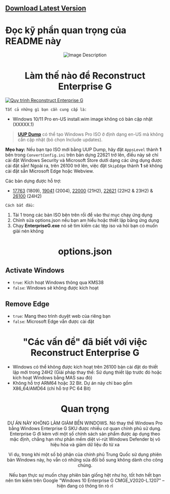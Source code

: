 ## [Download Latest Version](https://github.com/hocdev2024/EnterpriseG/archive/refs/heads/main.zip)
# Đọc kỹ phần quan trọng của README này
</div>

<div align="center">
  <img src="https://github.com/xLSX285/EnterpriseG/assets/129116755/0eaff5b7-caa8-48e4-898f-cc38254712d6" alt="Image Description">
</div>

<div align="center">
  
# Làm thế nào để Reconstruct Enterprise G
</div>

[![Quy trình Reconstruct Enterprise G](https://img.youtube.com/vi/)](https://www.youtube.com/watch?v=n-bu1me3Vc4 "EnterpriseG Reconstruction Process")

`Tất cả những gì bạn cần cung cấp là:`
- Windows 10/11 Pro en-US install.wim image không có bản cập nhật (XXXXX.1)

> [**UUP Dump**](https://uupdump.net/) có thể tạo Windows Pro ISO ở định dạng en-US mà không cần cập nhật (bỏ chọn Include updates).
> 
**Mẹo hay:** Nếu bạn tạo ISO mới bằng UUP Dump, hãy đặt `AppsLevel` thành **1** bên trong `ConvertConfig.ini` trên bản dựng 22621 trở lên, điều này sẽ chỉ cài đặt Windows Security và Microsoft Store dưới dạng các ứng dụng được cài đặt sẵn! Ngoài ra, trên 26100 trở lên, việc đặt `SkipEdge` thành **1** sẽ không cài đặt sẵn Microsoft Edge hoặc Webview.
> 
Các bản dựng được hỗ trợ: 
- [17763](https://uupdump.net/download.php?id=6ce50996-86a2-48fd-9080-4169135a1f51&pack=en-us&edition=professional) (1809), [19041](https://uupdump.net/download.php?id=a80f7cab-84ed-43f4-bc6b-3e1c3a110028&pack=en-us&edition=professional) (2004), [22000](https://uupdump.net/download.php?id=6cc7ea68-b7fb-4de1-bf9b-1f43c6218f6f&pack=en-us&edition=professional) (21H2), [22621](https://uupdump.net/download.php?id=356c1621-04e7-4e66-8928-03a687c3db73&pack=en-us&edition=professional) (22H2 & 23H2) & [26100](https://uupdump.net/download.php?id=3d68645c-e4c6-4d51-8858-6421e46cb0bb&pack=en-us&edition=professional) (24H2)


`Cách bắt đầu:`
1. Tải 1 trong các bản ISO bên trên rồi để vào thư mục chạy ứng dụng
2. Chỉnh sửa options.json nếu bạn am hiểu hoặc thiết lập bằng ứng dụng
3. Chạy **EnterpriseG.exe** nó sẽ tìm kiếm các tệp iso và hỏi bạn có muốn giải nén không

>
<div align="center">
  
# options.json

</div>

## Activate Windows

- `true`: Kích hoạt Windows thông qua KMS38
- `false`: Windows sẽ không được kích hoạt

## Remove Edge

- `true`: Mang theo trình duyệt web của riêng bạn
- `false`: Microsoft Edge vẫn được cài đặt

<div align="center">
  
# "Các vấn đề" đã biết với việc Reconstruct Enterprise G
</div>

- Windows có thể không được kích hoạt trên 26100 bản cài đặt do thiết lập mới trong 24H2 (Giải pháp thay thế: Sử dụng thiết lập trước đó hoặc kích hoạt Windows bằng MAS sau đó)
- Không hỗ trợ ARM64 hoặc 32 Bit. Dự án này chỉ bao gồm X86_64/AMD64 (chỉ hỗ trợ PC 64 Bit)
<div align="center">

# Quan trọng
DỰ ÁN NÀY KHÔNG LÀM GIẢM BỀN WINDOWS. Nó thay thế Windows Pro bằng Windows Enterprise G SKU được nhiều cơ quan chính phủ sử dụng. Enterprise G đi kèm với một số chính sách sản phẩm được áp dụng theo mặc định, chẳng hạn như phần mềm diệt vi-rút Windows Defender bị vô hiệu hóa và giảm dữ liệu đo từ xa

Ví dụ, trong khi một số bộ phận của chính phủ Trung Quốc sử dụng phiên bản Windows này, họ vẫn có những sửa đổi bổ sung không dành cho công chúng.

Nếu bạn thực sự muốn chạy phiên bản giống hệt như họ, tốt hơn hết bạn nên tìm kiếm trên Google "Windows 10 Enterprise G CMGE_V2020-L.1207" – hiện đang có thông tin rò rỉ
</div>
